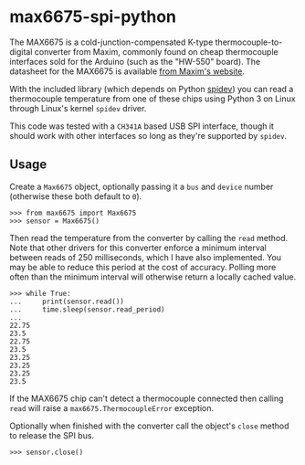 # max6675-spi-python

The MAX6675 is a cold-junction-compensated K-type thermocouple-to-digital converter from Maxim, commonly found on cheap thermocouple interfaces sold for the Arduino (such as the "HW-550" board). The datasheet for the MAX6675 is available [from Maxim's website](https://datasheets.maximintegrated.com/en/ds/MAX6675.pdf).

With the included library (which depends on Python [spidev](https://pypi.org/project/spidev/)) you can read a thermocouple temperature from one of these chips using Python 3 on Linux through Linux's kernel `spidev` driver.

This code was tested with a `CH341A` based USB SPI interface, though it should work with other interfaces so long as they're supported by `spidev`.

## Usage

Create a `Max6675` object, optionally passing it a `bus` and `device` number (otherwise these both default to `0`).

    >>> from max6675 import Max6675
    >>> sensor = Max6675()

Then read the temperature from the converter by calling the `read` method. Note that other drivers for this converter enforce a minimum interval between reads of 250 milliseconds, which I have also implemented. You may be able to reduce this period at the cost of accuracy. Polling more often than the minimum interval will otherwise return a locally cached value.

    >>> while True:
    ...     print(sensor.read())
    ...     time.sleep(sensor.read_period)
    ... 
    22.75
    23.5
    22.75
    23.5
    23.25
    23.25
    23.25
    23.5

If the MAX6675 chip can't detect a thermocouple connected then calling `read` will raise a `max6675.ThermocoupleError` exception.

Optionally when finished with the converter call the object's `close` method to release the SPI bus.

    >>> sensor.close()
